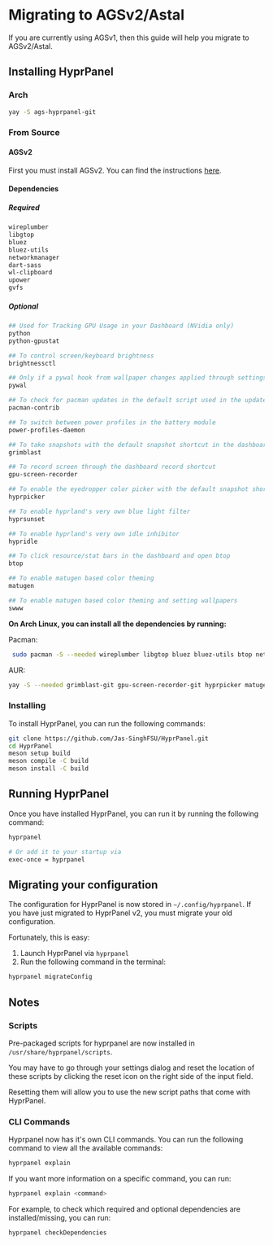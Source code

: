 # Migrating to AGSv2/Astal

If you are currently using AGSv1, then this guide will help you migrate to AGSv2/Astal.

## Installing HyprPanel

### Arch

```bash
yay -S ags-hyprpanel-git
```

### From Source

#### AGSv2

First you must install AGSv2. You can find the instructions [here](https://aylur.github.io/ags/guide/install.html).

#### Dependencies

##### Required

```bash
wireplumber
libgtop
bluez
bluez-utils
networkmanager
dart-sass
wl-clipboard
upower
gvfs
```

##### Optional

```bash
## Used for Tracking GPU Usage in your Dashboard (NVidia only)
python
python-gpustat

## To control screen/keyboard brightness
brightnessctl

## Only if a pywal hook from wallpaper changes applied through settings is desired
pywal

## To check for pacman updates in the default script used in the updates module
pacman-contrib

## To switch between power profiles in the battery module
power-profiles-daemon

## To take snapshots with the default snapshot shortcut in the dashboard
grimblast

## To record screen through the dashboard record shortcut
gpu-screen-recorder

## To enable the eyedropper color picker with the default snapshot shortcut in the dashboard
hyprpicker

## To enable hyprland's very own blue light filter
hyprsunset

## To enable hyprland's very own idle inhibitor
hypridle

## To click resource/stat bars in the dashboard and open btop
btop

## To enable matugen based color theming
matugen

## To enable matugen based color theming and setting wallpapers
swww
```

**On Arch Linux, you can install all the dependencies by running:**

Pacman:

```bash
 sudo pacman -S --needed wireplumber libgtop bluez bluez-utils btop networkmanager dart-sass wl-clipboard brightnessctl swww python upower pacman-contrib power-profiles-daemon gvfs
```

AUR:

```bash
yay -S --needed grimblast-git gpu-screen-recorder-git hyprpicker matugen-bin python-gpustat hyprsunset-git hypridle-git
```

### Installing

To install HyprPanel, you can run the following commands:

```bash
git clone https://github.com/Jas-SinghFSU/HyprPanel.git
cd HyprPanel
meson setup build
meson compile -C build
meson install -C build
```

## Running HyprPanel

Once you have installed HyprPanel, you can run it by running the following command:

```bash
hyprpanel

# Or add it to your startup via
exec-once = hyprpanel
```

## Migrating your configuration

The configuration for HyprPanel is now stored in `~/.config/hyprpanel`. If you have just migrated to HyprPanel v2, you must migrate your old configuration.

Fortunately, this is easy:

1. Launch HyprPanel via `hyprpanel`
2. Run the following command in the terminal:

```bash
hyprpanel migrateConfig
```

## Notes

### Scripts

Pre-packaged scripts for hyprpanel are now installed in `/usr/share/hyprpanel/scripts`.

You may have to go through your settings dialog and reset the location of these scripts by clicking the reset icon on the right side of the input field.

Resetting them will allow you to use the new script paths that come with HyprPanel.

### CLI Commands

Hyprpanel now has it's own CLI commands. You can run the following command to view all the available commands:

```bash
hyprpanel explain
```

If you want more information on a specific command, you can run:

```bash
hyprpanel explain <command>
```

For example, to check which required and optional dependencies are installed/missing, you can run:

```bash
hyprpanel checkDependencies
```
